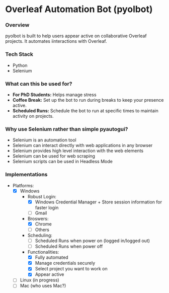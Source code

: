 # Overleaf Automation Bot (pyolbot)

### Overview
pyolbot is built to help users appear active on collaborative Overleaf projects. It automates iinteractions with Overleaf.

### Tech Stack
- Python
- Selenium

### What can this be used for?
- **For PhD Students:** Helps manage stress
- **Coffee Break:** Set up the bot to run during breaks to keep your presence active.
- **Scheduled Runs:** Schedule the bot to run at specific times to maintain activity on projects.

### Why use Selenium rather than simple pyautogui?
- Selenium is an automation tool
- Selenium can interact directly with web applications in any browser
- Selenium provides high level interaction with the web elements
- Selenium can be used for web scraping
- Selenium scripts can be used in Headless Mode

### Implementations
- Platforms:
    - [x] Windows
        - Robust Login:
            - [x] Windows Credential Manager + Store session information for faster login
            - [ ] Gmail
        - Broswers:
            - [x] Chrome
            - [ ] Others
        - Scheduling:
            - [ ] Scheduled Runs when power on (logged in/logged out)
            - [ ] Scheduled Runs when power off
        - Functionalities:
            - [x] Fully automated
            - [x] Manage credentials securely
            - [x] Select project you want to work on
            - [x] Appear active
    - [ ] Linux (in progress)
    - [ ] Mac (who uses Mac?)
